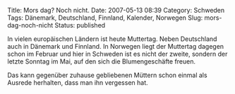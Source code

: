 Title: Mors dag? Noch nicht.
Date: 2007-05-13 08:39
Category: Schweden
Tags: Dänemark, Deutschland, Finnland, Kalender, Norwegen
Slug: mors-dag-noch-nicht
Status: published

In vielen europäischen Ländern ist heute Muttertag. Neben Deutschland
auch in Dänemark und Finnland. In Norwegen liegt der Muttertag dagegen
schon im Februar und hier in Schweden ist es nicht der zweite, sondern
der letzte Sonntag im Mai, auf den sich die Blumengeschäfte freuen.

Das kann gegenüber zuhause gebliebenen Müttern schon einmal als Ausrede
herhalten, dass man ihn vergessen hat.

